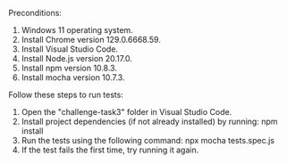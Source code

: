 Preconditions:
1. Windows 11 operating system.
2. Install Chrome version 129.0.6668.59.
3. Install Visual Studio Code.
4. Install Node.js version 20.17.0.
5. Install npm version 10.8.3.
6. Install mocha version 10.7.3.

Follow these steps to run tests:
1. Open the "challenge-task3" folder in Visual Studio Code.
2. Install project dependencies (if not already installed) by running:
    npm install
3. Run the tests using the following command:
    npx mocha tests.spec.js
4. If the test fails the first time, try running it again.